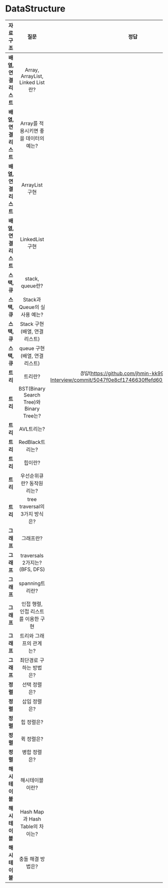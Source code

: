# DataStructure

|자료구조| 질문 | 정답 | 참고|
| :--:| :--: | :--: | :--:|  
| __배열, 연결리스트__ |Array, ArrayList, Linked List란? |||
| __배열, 연결리스트__ |Array를 적용시키면 좋을 데이터의 예는?|||
| __배열, 연결리스트__ |ArrayList 구현|||
| __배열, 연결리스트__ |LinkedList 구현|||
| __스택, 큐__ |stack, queue란? |||
| __스택, 큐__ |Stack과 Queue의 실사용 예는? |||
| __스택, 큐__ |Stack 구현(배열, 연결리스트) |||
| __스택, 큐__ |queue 구현(배열, 연결리스트) |||
| __트리__  |트리란?|_정답_(https://github.com/jhmin-kk99/Coding-Interview/commit/5047f0e8cf1746630ffefd60538573b0365b9a05)||
| __트리__  |BST(Binary Search Tree)와 Binary Tree는?|||
| __트리__  |AVL트리는?|||
| __트리__  |RedBlack트리는?|||
| __트리__  |힙이란?|||
| __트리__  |우선순위큐란? 동작원리는?|||
| __트리__  |tree traversal의 3가지 방식은?|||
| __그래프__  |그래프란?|||
| __그래프__  |traversals 2가지는? (BFS, DFS)|||
| __그래프__  |spanning트리란?|||
| __그래프__  |인접 행렬, 인접 리스트를 이용한 구현|||
| __그래프__  |트리와 그래프의 관계는?|||
| __그래프__  |최단경로 구하는 방법은?|||
| __정렬__  |선택 정렬은?|||
| __정렬__  |삽입 정렬은?|||
| __정렬__  |힙 정렬은?|||
| __정렬__  |퀵 정렬은?|||
| __정렬__  |병합 정렬은?|||
| __해시 테이블__  |해시테이블이란?|||
| __해시 테이블__  |Hash Map과 Hash Table의 차이는?|||
| __해시 테이블__  |충돌 해결 방법은?|||




   






